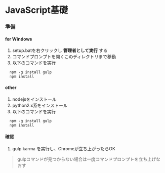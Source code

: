 # JavaScript基礎

### 準備

#### for Windows

1. setup.batを右クリックし **管理者として実行** する
1. コマンドプロンプトを開くこのディレクトリまで移動
1. 以下のコマンドを実行
```
  npm -g install gulp
  npm install 
```

#### other

1. nodejsをインストール
1. python2.x系をインストール
1. 以下のコマンドを実行
```
  npm -g install gulp
  npm install 
```

#### 確認

1. gulp karma を実行し、Chromeが立ち上がったらOK

> gulpコマンドが見つからない場合は一度コマンドプロンプトを立ち上げなおす
